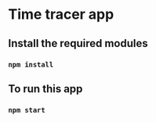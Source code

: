 # Time tracer app

## Install the required modules
### `npm install`

## To run this app
### `npm start`
